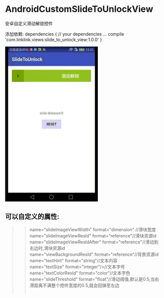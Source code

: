 ﻿# AndroidCustomSlideToUnlockView
安卓自定义滑动解锁控件

添加依赖:
dependencies {
    // your dependencies ...
   compile 'com.linklink.views:slide_to_unlock_view:1.0.0'
}


 ![img](https://github.com/506954774/AndroidCustomSlideToUnlockView/blob/master/demo.gif?raw=true)

 ## 可以自定义的属性:</br>
 >>name="slideImageViewWidth" format="dimension" //滑块宽度 </br>
 >>name="slideImageViewResId" format="reference"//滑块资源id </br>
 >>name="slideImageViewResIdAfter" format="reference"//滑动到右边时,滑块资源id </br>
 >>name="viewBackgroundResId" format="reference"//背景资源id</br>
 >>name="textHint" format="string"//文本内容</br>
 >>name="textSize" format="integer"/>//文本字号</br>
 >>name="textColorResId" format="color"//文本字色</br>
 >>name="slideThreshold" format="float"//滑动阈值,默认是0.5,当右滑距离不满整个控件宽度的0.5,就会回弹至左边</br> </br>